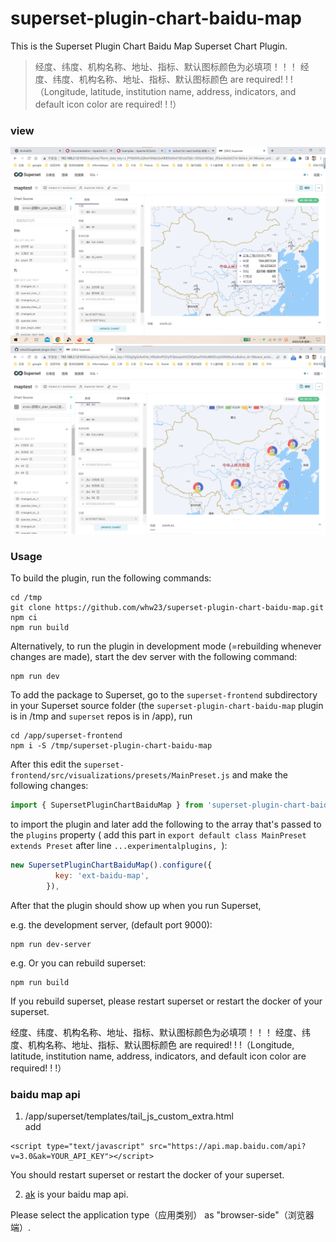 # superset-plugin-chart-baidu-map

This is the Superset Plugin Chart Baidu Map Superset Chart Plugin.

>经度、纬度、机构名称、地址、指标、默认图标颜色为必填项！！！
>经度、纬度、机构名称、地址、指标、默认图标颜色 are required! ! !（Longitude, latitude, institution name, address, indicators, and default icon color are required! ! !）
### view
![picture](src/images/tmpview.png)
![picture](src/images/tmpview2.png)

### Usage

To build the plugin, run the following commands:

```
cd /tmp
git clone https://github.com/whw23/superset-plugin-chart-baidu-map.git
npm ci
npm run build
```

Alternatively, to run the plugin in development mode (=rebuilding whenever changes are made), start the dev server with the following command:

```
npm run dev
```

To add the package to Superset, go to the `superset-frontend` subdirectory in your Superset source folder (the `superset-plugin-chart-baidu-map` plugin is in /tmp and `superset` repos is in /app), run
```
cd /app/superset-frontend
npm i -S /tmp/superset-plugin-chart-baidu-map
```

After this edit the `superset-frontend/src/visualizations/presets/MainPreset.js` and make the following changes:

```js
import { SupersetPluginChartBaiduMap } from 'superset-plugin-chart-baidu-map';
```

to import the plugin and later add the following to the array that's passed to the `plugins` property ( add this part in `export default class MainPreset extends Preset` after line `...experimentalplugins, `):
```js
new SupersetPluginChartBaiduMap().configure({
          key: 'ext-baidu-map',
        }),
```

After that the plugin should show up when you run Superset, 

e.g. the development server, (default port 9000):

```
npm run dev-server
```

e.g. Or you can rebuild superset:
```
npm run build
```
If you rebuild superset, please restart superset or restart the docker of your superset.

经度、纬度、机构名称、地址、指标、默认图标颜色为必填项！！！
经度、纬度、机构名称、地址、指标、默认图标颜色 are required! ! !（Longitude, latitude, institution name, address, indicators, and default icon color are required! ! !）

### baidu map api
1. /app/superset/templates/tail_js_custom_extra.html\
add
```
<script type="text/javascript" src="https://api.map.baidu.com/api?v=3.0&ak=YOUR_API_KEY"></script>
```
You should restart superset or restart the docker of your superset.

2. [ak](https://lbsyun.baidu.com/) is your baidu map api. 

Please select the application type（应用类别） as "browser-side"（浏览器端）.


